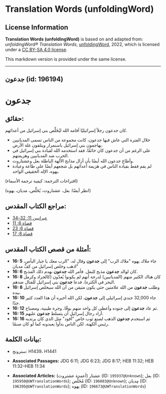 # Translation Words (unfoldingWord)

## License Information

**Translation Words (unfoldingWord)** is based on and adapted from: _unfoldingWord® Translation Words_, [unfoldingWord](https://unfoldingword.org/utw), 2022, which is licensed under a [CC BY-SA 4.0 license](https://creativecommons.org/licenses/by-sa/4.0/legalcode.en).

This markdown version is provided under the same license.



--------------------------------

## جدعون (id: 196194)

جدعون
=====

حقائق:
------

كان جدعون رجلاً إسرائيليًا أقامه الله ليُخَلِّص بني إسرائيل من أعدائهم.

* خلال الفترة التي عاش فيها جدعون، كانت مجموعة من الناس تسمى المديانيين يهاجمون بني إسرائيل باسنمرار ويتلفون غلة الأرض.
* على الرغم من أن جدعون كان خائفًا، فقد استخدمه الله لقيادة بني إسرائيل في الحرب ضد المديانيين وهزيمتهم.
* وأطاع جدعون الله أيضًا بأن أزال مذابح الآلهة الباطلة بعل وعشتاروت.
* لم يقم فقط بقيادة الناس في هزيمة أعدائهم بل شجعهم أيضًا على طاعة وعبادة يهوه، الإله الحقيقي الواحد.

(اقتراحات الترجمة: كيفية ترجمة الأسماء)

(انظر أيضًا: بعل، عشتاروت، يُخَلِّص، مديان، يهوه)

مراجع الكتاب المقدس:
--------------------

* [عبرانيين 11: 32–34](https://ref.ly/Heb11:32-Heb11:34)
* [قضاة 6: 11](https://ref.ly/Judg6:11)
* [قضاة 6: 23](https://ref.ly/Judg6:23)
* [قضاة 8: 17](https://ref.ly/Judg8:17)

أمثلة من قصص الكتاب المقدس:
---------------------------

* **16: 5** جاء ملاك يهوه "ملاك الرب" إلى **جدعون** وقال له، "الرب معك يا جبار البأس، اذهب وخلص إسرائيل من كفِّ مديان"
* **16: 6** كان لوالد **جدعون** مذبح للبعل. فأمر الله **جدعون** بهدم ذلك المذبح.
* **16: 8** كان هناك الكثير منهم (المديانيين) لدرجة أنهم لم يكونوا يُعدّون (كالجراد وكرمل البحر في الكثرة). فدعا **جدعون** بني إسرائيل للقتال ضدهم.
* **16: 8** وطلب **جدعون** من الله علامتين حتي يكون متيقن من أن الله سيخلص إسرائيل بيده.
* **16: 10** جاء 32,000 جندي إسرائيلي إلى **جدعون**، لكن الله أخبره أن هذا العدد كثير جدًا.
* **16: 12** ثم عاد **جدعون** إلى جنوده وأعطى كل واحد منهم بوقًا، وجرة طينية، ومصباح.
* **16: 15** أراد رجال إسرائيل أن يتسلط **جدعون** عليهم.
* **16: 16** ثم استخدم **جدعون** الذهب لصنع ثوب خاص "أفود" مثل الذي كان يرتديه رئيس الكهنة. لكن الناس بدأوا يعبدونه كما لو كان صنمًا.

بيانات الكلمة:
--------------

* سترونج: H1439، H1441

* **Associated Passages:** JDG 6:11; JDG 6:23; JDG 8:17; HEB 11:32; HEB 11:32–HEB 11:34
* **Associated Articles:** عشتار (أعمدة عشتروث) (ID: `195937@Unknown`); بعل (ID: `195950@UWTranslationWords`); مُخَلِّص (ID: `196083@Unknown`); مِديان (ID: `196395@UWTranslationWords`); يهوه (ID: `196673@UWTranslationWords`)

